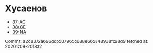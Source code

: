 # Хусаенов
- [37: AC](37.md)
- [38: CE](38.md)
- [39: NA](39.md)

Commit: a2c8372a696ddb507965d688e665848938fc98d9
 fetched at: 20201209-201832

